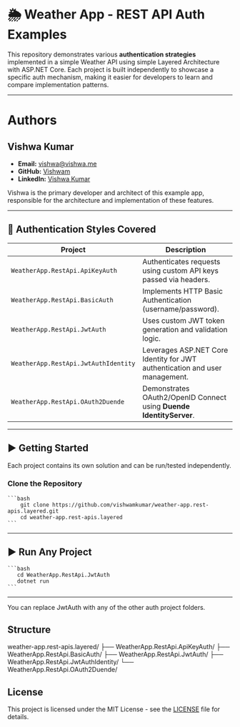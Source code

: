 # 🌦️ Weather App - REST API Auth Examples 

This repository demonstrates various **authentication strategies** implemented in a simple Weather API using simple Layered Architecture with ASP.NET Core. Each project is built independently to showcase a specific auth mechanism, making it easier for developers to learn and compare implementation patterns.

---

# Authors

## Vishwa Kumar

- **Email:** vishwa@vishwa.me
- **GitHub:** [Vishwam](https://github.com/vishwamkumar)
- **LinkedIn:** [Vishwa Kumar](https://www.linkedin.com/in/vishwamohan)

Vishwa is the primary developer and architect of this example app, responsible for the architecture and implementation of these features.

---

## 🔐 Authentication Styles Covered

| Project | Description |
|--------|-------------|
| `WeatherApp.RestApi.ApiKeyAuth` | Authenticates requests using custom API keys passed via headers. |
| `WeatherApp.RestApi.BasicAuth` | Implements HTTP Basic Authentication (username/password). |
| `WeatherApp.RestApi.JwtAuth` | Uses custom JWT token generation and validation logic. |
| `WeatherApp.RestApi.JwtAuthIdentity` | Leverages ASP.NET Core Identity for JWT authentication and user management. |
| `WeatherApp.RestApi.OAuth2Duende` | Demonstrates OAuth2/OpenID Connect using **Duende IdentityServer**. |

---

## ▶️ Getting Started

Each project contains its own solution and can be run/tested independently.

### Clone the Repository

    ```bash
        git clone https://github.com/vishwamkumar/weather-app.rest-apis.layered.git
        cd weather-app.rest-apis.layered
    ```
---

## ▶️ Run Any Project

    ```bash
       cd WeatherApp.RestApi.JwtAuth
       dotnet run
    ```
---

You can replace JwtAuth with any of the other auth project folders.

## Structure

weather-app.rest-apis.layered/
├── WeatherApp.RestApi.ApiKeyAuth/
├── WeatherApp.RestApi.BasicAuth/
├── WeatherApp.RestApi.JwtAuth/
├── WeatherApp.RestApi.JwtAuthIdentity/
└── WeatherApp.RestApi.OAuth2Duende/

## License

This project is licensed under the MIT License - see the [LICENSE](LICENSE) file for details.
